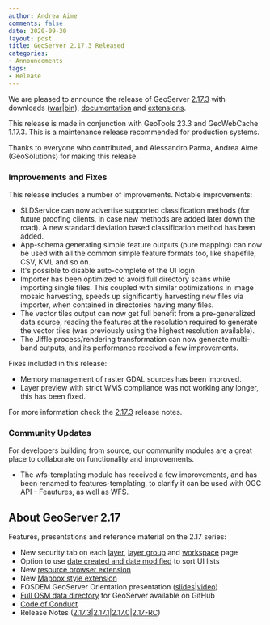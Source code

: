 ```yaml
---
author: Andrea Aime
comments: false
date: 2020-09-30
layout: post
title: GeoServer 2.17.3 Released
categories:
- Announcements
tags:
- Release
---
```



We are pleased to announce the release of GeoServer [2.17.3](http://geoserver.org/release/2.17.3/) with downloads ([war](https://sourceforge.net/projects/geoserver/files/GeoServer/2.17.3/geoserver-2.17.3-war.zip/download)|[bin](https://sourceforge.net/projects/geoserver/files/GeoServer/2.17.3/geoserver-2.17.3-bin.zip/download)), [documentation](https://sourceforge.net/projects/geoserver/files/GeoServer/2.17.3/geoserver-2.17.3-htmldoc.zip/download) and [extensions](https://sourceforge.net/projects/geoserver/files/GeoServer/2.17.3/extensions/).



This release is made in conjunction with GeoTools 23.3 and GeoWebCache 1.17.3. This is a maintenance release recommended for production systems.


Thanks to everyone who contributed, and Alessandro Parma, Andrea Aime (GeoSolutions) for making this release.



### Improvements and Fixes

This release includes a number of improvements. Notable improvements:


  * SLDService can now advertise supported classification methods (for future proofing clients, in case new methods are added later down the road). A new standard deviation based classification method has been added.
  * App-schema generating simple feature outputs (pure mapping) can now be used with all the common simple feature formats too, like shapefile, CSV, KML and so on.
  * It's possible to disable auto-complete of the UI login
  * Importer has been optimized to avoid full directory scans while importing single files. This coupled with similar optimizations in image mosaic harvesting, speeds up significantly harvesting new files via importer, when contained in directories having many files.
  * The vector tiles output can now get full benefit from a pre-generalized data source, reading the features at the resolution required to generate the vector tiles (was previously using the highest resolution available).
  * The Jiffle process/rendering transformation can now generate multi-band outputs, and its performance received a few improvements.

Fixes included in this release:

  * Memory management of raster GDAL sources has been improved.
  * Layer preview with strict WMS compliance was not working any longer, this has been fixed.


For more information check the [2.17.3](https://osgeo-org.atlassian.net/secure/ReleaseNote.jspa?projectId=10000&version=16794) release notes.


### Community Updates

For developers building from source, our community modules are a great place to collaborate on functionality and improvements.


  * The wfs-templating module has received a few improvements, and has been renamed to features-templating, to clarify it can be used with OGC API - Feautures, as well as WFS.


## About GeoServer 2.17


Features, presentations and reference material on the 2.17 series:


  * New security tab on each [layer](https://docs.geoserver.org/latest/en/user/data/webadmin/layers.html#edit-layer-security), [layer group](https://docs.geoserver.org/latest/en/user/data/webadmin/layergroups.html#edit-a-layer-group) and [workspace](https://docs.geoserver.org/latest/en/user/data/webadmin/workspaces.html#edit-a-workspace) page
  * Option to use [date created and date modified](https://github.com/geoserver/geoserver/wiki/GSIP-179) to sort UI lists
  * New [resource browser extension](https://docs.geoserver.org/latest/en/user/configuration/tools/resource/index.html)
  * New [Mapbox style extension](https://docs.geoserver.org/latest/en/user/styling/mbstyle/index.html)
  * FOSDEM GeoServer Orientation presentation ([slides](https://www.slideshare.net/jgarnett/geoserver-orientation)|[video](https://ftp.fau.de/fosdem/2020/AW1.126/geoserver.mp4))
  * [Full OSM data directory](https://www.geosolutionsgroup.com/blog/geoserver-osm-styles-full-data-directory-available/) for GeoServer available on GitHub
  * [Code of Conduct](https://github.com/geoserver/geoserver/blob/master/CODE_OF_CONDUCT.md)
  * Release Notes ([2.17.3](https://osgeo-org.atlassian.net/secure/ReleaseNote.jspa?projectId=10000&version=16789)|[2.17.1](https://osgeo-org.atlassian.net/secure/ReleaseNote.jspa?projectId=10000&version=16785)|[2.17.0](https://osgeo-org.atlassian.net/secure/ReleaseNote.jspa?projectId=10000&version=16782)|[2.17-RC](https://osgeo-org.atlassian.net/secure/ReleaseNote.jspa?projectId=10000&version=16766))








